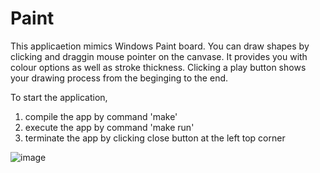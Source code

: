 # Paint

This applicaetion mimics Windows Paint board. You can draw shapes by clicking and draggin mouse pointer on the canvase. It provides you with colour options as well as stroke thickness. Clicking a play button shows your drawing process from the beginging to the end.

To start the application,
1. compile the app by command 'make'
2. execute the app by command 'make run'
3. terminate the app by clicking close button at the left top corner

![image](https://user-images.githubusercontent.com/28790865/117381356-e20ad980-aea9-11eb-8076-2aff7e1bcb4c.png)

